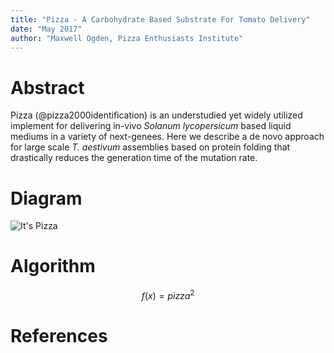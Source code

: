 ```yaml
---
title: "Pizza - A Carbohydrate Based Substrate For Tomato Delivery"
date: "May 2017"
author: "Maxwell Ogden, Pizza Enthusiasts Institute"
---
```


# Abstract

Pizza (@pizza2000identification) is an understudied yet widely utilized implement for delivering in-vivo *Solanum lycopersicum* based liquid mediums in a variety of next-genees. Here we describe a de novo approach for large scale *T. aestivum* assemblies based on protein folding that drastically reduces the generation time of the mutation rate.

# Diagram

![It's Pizza](https://github.com/JacksonBurns/XTBTSScreener/blob/main/paper/images/pizza.png)

# Algorithm

$$f(x)=pizza^2$$

# References